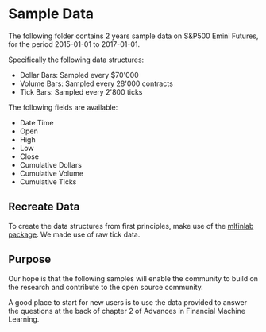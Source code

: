# Sample Data
The following folder contains 2 years sample data on S&P500 Emini Futures, for the period 2015-01-01 to 2017-01-01.

Specifically the following data structures:
* Dollar Bars: Sampled every $70'000
* Volume Bars: Sampled every 28'000 contracts
* Tick Bars: Sampled every 2'800 ticks

The following fields are available:
* Date Time
* Open
* High
* Low
* Close
* Cumulative Dollars
* Cumulative Volume
* Cumulative Ticks

## Recreate Data
To create the data structures from first principles, make use of the [mlfinlab package](https://github.com/hudson-and-thames/mlfinlab).
We made use of raw tick data.

## Purpose
Our hope is that the following samples will enable the community to build on the research and contribute to the open source community.

A good place to start for new users is to use the data provided to answer the questions at the back of chapter 2 of Advances in Financial Machine Learning.
